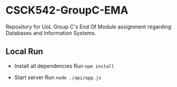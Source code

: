# CSCK542-GroupC-EMA
Repository for UoL Group C's End Of Module assignment regarding Databases and Information Systems.

## Local Run
- Install all dependencies
Run `npm install`

- Start server
Run `node ./api/app.js`
